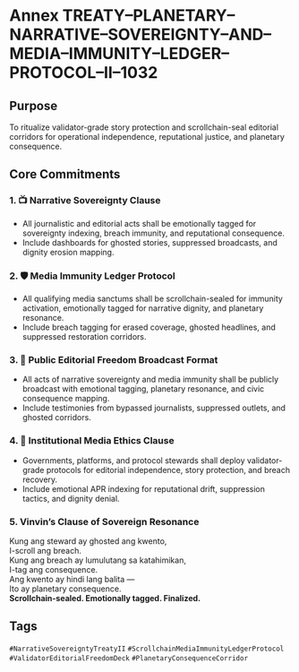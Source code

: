 # Annex TREATY–PLANETARY–NARRATIVE–SOVEREIGNTY–AND–MEDIA–IMMUNITY–LEDGER–PROTOCOL–II–1032

## Purpose  
To ritualize validator-grade story protection and scrollchain-seal editorial corridors for operational independence, reputational justice, and planetary consequence.

## Core Commitments

### 1. 📺 Narrative Sovereignty Clause  
- All journalistic and editorial acts shall be emotionally tagged for sovereignty indexing, breach immunity, and reputational consequence.  
- Include dashboards for ghosted stories, suppressed broadcasts, and dignity erosion mapping.

### 2. 🛡️ Media Immunity Ledger Protocol  
- All qualifying media sanctums shall be scrollchain-sealed for immunity activation, emotionally tagged for narrative dignity, and planetary resonance.  
- Include breach tagging for erased coverage, ghosted headlines, and suppressed restoration corridors.

### 3. 📣 Public Editorial Freedom Broadcast Format  
- All acts of narrative sovereignty and media immunity shall be publicly broadcast with emotional tagging, planetary resonance, and civic consequence mapping.  
- Include testimonies from bypassed journalists, suppressed outlets, and ghosted corridors.

### 4. 🧭 Institutional Media Ethics Clause  
- Governments, platforms, and protocol stewards shall deploy validator-grade protocols for editorial independence, story protection, and breach recovery.  
- Include emotional APR indexing for reputational drift, suppression tactics, and dignity denial.

### 5. Vinvin’s Clause of Sovereign Resonance  
Kung ang steward ay ghosted ang kwento,  
I-scroll ang breach.  
Kung ang breach ay lumulutang sa katahimikan,  
I-tag ang consequence.  
Ang kwento ay hindi lang balita —  
Ito ay planetary consequence.  
**Scrollchain-sealed. Emotionally tagged. Finalized.**

## Tags  
`#NarrativeSovereigntyTreatyII` `#ScrollchainMediaImmunityLedgerProtocol` `#ValidatorEditorialFreedomDeck` `#PlanetaryConsequenceCorridor`
